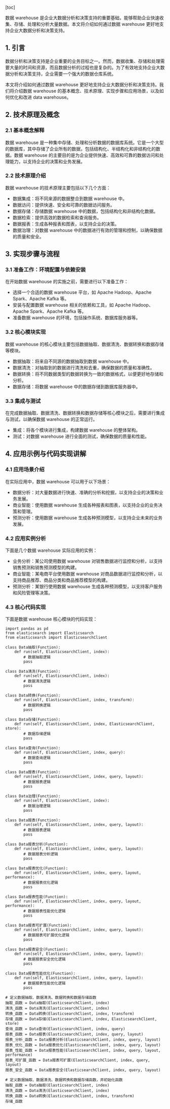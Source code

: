 
[toc]                    
                
                
数据 warehouse 是企业大数据分析和决策支持的重要基础，能够帮助企业快速收集、存储、处理和分析大量数据。本文将介绍如何通过数据 warehouse 更好地支持企业大数据分析和决策支持。

## 1. 引言

数据分析和决策支持是企业重要的业务目标之一。然而，数据收集、存储和处理需要大量的时间和资源，而且数据分析的过程也是复杂的。为了有效地支持企业大数据分析和决策支持，企业需要一个强大的数据仓库系统。

本文将介绍如何通过数据 warehouse 更好地支持企业大数据分析和决策支持。我们将介绍数据 warehouse 的基本概念、技术原理、实现步骤和应用场景，以及如何优化和改进 data warehouse。

## 2. 技术原理及概念

### 2.1 基本概念解释

数据 warehouse 是一种集中存储、处理和分析数据的数据库系统。它是一个大型的数据库，其中存储了企业所有的数据，包括结构化、半结构化和非结构化的数据。数据 warehouse 的主要目的是为企业提供快速、高效和可靠的数据访问和处理能力，以支持企业的决策和业务发展。

### 2.2 技术原理介绍

数据 warehouse 的技术原理主要包括以下几个方面：

- 数据集成：将不同来源的数据整合到数据 warehouse 中。
- 数据访问：提供快速、安全和可靠的数据访问服务。
- 数据存储：存储数据 warehouse 中的数据，包括结构化和非结构化数据。
- 数据检索：提供高效的数据检索和查询服务。
- 数据报表：生成各种报表和图表，以支持企业的决策。
- 数据治理：对数据 warehouse 中的数据进行有效的管理和控制，以确保数据的质量和安全。

## 3. 实现步骤与流程

### 3.1 准备工作：环境配置与依赖安装

在开始数据 warehouse 的实施之前，需要进行以下准备工作：

- 选择一个合适的数据 warehouse 平台，如 Apache  Hadoop、Apache Spark、Apache Kafka 等。
- 安装与配置数据 warehouse 相关的依赖和工具，如 Apache Hadoop、Apache Spark、Apache Kafka 等。
- 准备数据 warehouse 的环境，包括操作系统、数据库服务器等。

### 3.2 核心模块实现

数据 warehouse 的核心模块主要包括数据抽取、数据清洗、数据转换和数据存储等模块。

- 数据抽取：将来自不同源的数据抽取到数据 warehouse 中。
- 数据清洗：对抽取到的数据进行清洗和去重，确保数据的质量和准确性。
- 数据转换：将不同数据类型的数据转换为一致的数据格式，以便更好地存储和分析。
- 数据存储：将数据 warehouse 中的数据存储到数据库服务器中。

### 3.3 集成与测试

在完成数据抽取、数据清洗、数据转换和数据存储等核心模块之后，需要进行集成与测试，以确保数据 warehouse 的正常运行。

- 集成：将各个模块进行集成，构建数据 warehouse 的整体架构。
- 测试：对数据 warehouse 进行全面的测试，确保数据的质量和性能。

## 4. 应用示例与代码实现讲解

### 4.1 应用场景介绍

在实际应用中，数据 warehouse 可以用于以下场景：

- 数据分析：对大量数据进行快速、准确的分析和挖掘，以支持企业的决策和业务发展。
- 商业智能：使用数据 warehouse 生成各种报表和图表，以支持企业的业务决策和管理。
- 预测分析：使用数据 warehouse 生成各种预测模型，以支持企业未来的业务发展。

### 4.2 应用实例分析

下面是几个数据 warehouse 实际应用的实例：

- 业务分析：某公司使用数据 warehouse 对销售数据进行监控和分析，以支持销售预测和销售预测模型的构建。
- 商业智能：某电商平台使用数据 warehouse 对商品数据进行监控和分析，以支持商品推荐、商品分类和商品推荐模型的构建。
- 预测分析：某银行使用数据 warehouse 生成各种预测模型，以支持客户服务和风险管理等决策。

### 4.3 核心代码实现

下面是数据 warehouse 核心模块的代码实现：

```
import pandas as pd
from elasticsearch import Elasticsearch
from elasticsearch import ElasticsearchClient

class Data抽取(Function):
    def run(self, ElasticsearchClient, index):
        # 数据抽取逻辑
        pass

class Data清洗(Function):
    def run(self, ElasticsearchClient, index):
        # 数据清洗逻辑
        pass

class Data转换(Function):
    def run(self, ElasticsearchClient, index, transform):
        # 数据转换逻辑
        pass

class Data存储(Function):
    def run(self, ElasticsearchClient, index, ElasticsearchClient, store):
        # 数据存储逻辑
        pass

class Data查询(Function):
    def run(self, ElasticsearchClient, index, query):
        # 数据查询逻辑
        pass

class Data报表(Function):
    def run(self, ElasticsearchClient, index, query, layout):
        # 数据报表逻辑
        pass

class Data治理(Function):
    def run(self, ElasticsearchClient, index):
        # 数据治理逻辑
        pass

class Data报表(Function):
    def run(self, ElasticsearchClient, index, query, layout):
        # 数据报表逻辑
        pass

class Data报表分析(Function):
    def run(self, ElasticsearchClient, index, query, layout):
        # 数据报表分析逻辑
        pass

class Data报表优化(Function):
    def run(self, ElasticsearchClient, index, query, layout, performance):
        # 数据报表优化逻辑
        pass

class Data报表性能(Function):
    def run(self, ElasticsearchClient, index, query, layout, performance):
        # 数据报表性能优化逻辑
        pass

class Data报表可扩展(Function):
    def run(self, ElasticsearchClient, index, query, layout):
        # 数据报表可扩展优化逻辑
        pass

class Data报表安全(Function):
    def run(self, ElasticsearchClient, index, query, layout):
        # 数据报表安全优化逻辑
        pass

class Data报表性能优化(Function):
    def run(self, ElasticsearchClient, index, query, layout):
        # 数据报表性能优化逻辑
        pass

# 定义数据抽取、数据清洗、数据转换和数据存储函数
抽取_函数 = Data抽取(ElasticsearchClient, index)
清洗_函数 = Data清洗(ElasticsearchClient, index)
转换_函数 = Data转换(ElasticsearchClient, index, transform)
存储_函数 = Data存储(ElasticsearchClient, index, ElasticsearchClient, store)
查询_函数 = Data查询(ElasticsearchClient, index, query)
报表_函数 = Data报表(ElasticsearchClient, index, query, layout)
报表_分析_函数 = Data报表分析(ElasticsearchClient, index, query, layout)
报表_优化_函数 = Data报表优化(ElasticsearchClient, index, query, layout)
报表_性能_函数 = Data报表性能(ElasticsearchClient, index, query, layout, performance)
报表_可扩展_函数 = Data报表可扩展(ElasticsearchClient, index, query, layout)
报表_安全_函数 = Data报表安全(ElasticsearchClient, index, query, layout)

# 定义数据抽取、数据清洗、数据转换和数据存储函数，并初始化函数
抽取_函数 = Data抽取(ElasticsearchClient, index)
清洗_函数 = Data清洗(ElasticsearchClient, index)
转换_函数 = Data转换(ElasticsearchClient, index, transform)
存储_函数

